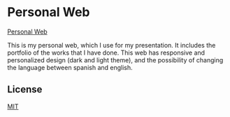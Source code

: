 # Personal Web


[Personal Web](feliperodc.github.io)

This is my personal web, which I use for my presentation. It includes the portfolio of the works that I have done. 
This web has responsive and personalized design (dark and light theme), and the possibility of changing the language between spanish and english.


## License
[MIT](https://choosealicense.com/licenses/mit/)